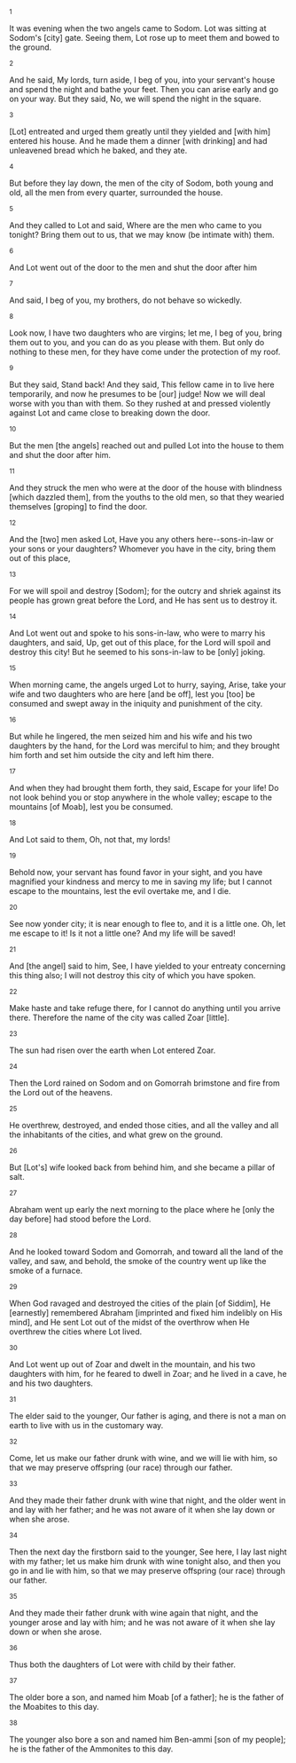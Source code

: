 <sup>1</sup> 

It was evening when the two angels came to Sodom. Lot was sitting at Sodom's [city] gate. Seeing them, Lot rose up to meet them and bowed to the ground. 

<sup>2</sup> 

And he said, My lords, turn aside, I beg of you, into your servant's house and spend the night and bathe your feet. Then you can arise early and go on your way. But they said, No, we will spend the night in the square. 

<sup>3</sup> 

[Lot] entreated and urged them greatly until they yielded and [with him] entered his house. And he made them a dinner [with drinking] and had unleavened bread which he baked, and they ate. 

<sup>4</sup> 

But before they lay down, the men of the city of Sodom, both young and old, all the men from every quarter, surrounded the house. 

<sup>5</sup> 

And they called to Lot and said, Where are the men who came to you tonight? Bring them out to us, that we may know (be intimate with) them. 

<sup>6</sup> 

And Lot went out of the door to the men and shut the door after him 

<sup>7</sup> 

And said, I beg of you, my brothers, do not behave so wickedly. 

<sup>8</sup> 

Look now, I have two daughters who are virgins; let me, I beg of you, bring them out to you, and you can do as you please with them. But only do nothing to these men, for they have come under the protection of my roof. 

<sup>9</sup> 

But they said, Stand back! And they said, This fellow came in to live here temporarily, and now he presumes to be [our] judge! Now we will deal worse with you than with them. So they rushed at and pressed violently against Lot and came close to breaking down the door. 

<sup>10</sup> 

But the men [the angels] reached out and pulled Lot into the house to them and shut the door after him. 

<sup>11</sup> 

And they struck the men who were at the door of the house with blindness [which dazzled them], from the youths to the old men, so that they wearied themselves [groping] to find the door. 

<sup>12</sup> 

And the [two] men asked Lot, Have you any others here--sons-in-law or your sons or your daughters? Whomever you have in the city, bring them out of this place, 

<sup>13</sup> 

For we will spoil and destroy [Sodom]; for the outcry and shriek against its people has grown great before the Lord, and He has sent us to destroy it. 

<sup>14</sup> 

And Lot went out and spoke to his sons-in-law, who were to marry his daughters, and said, Up, get out of this place, for the Lord will spoil and destroy this city! But he seemed to his sons-in-law to be [only] joking. 

<sup>15</sup> 

When morning came, the angels urged Lot to hurry, saying, Arise, take your wife and two daughters who are here [and be off], lest you [too] be consumed and swept away in the iniquity and punishment of the city. 

<sup>16</sup> 

But while he lingered, the men seized him and his wife and his two daughters by the hand, for the Lord was merciful to him; and they brought him forth and set him outside the city and left him there. 

<sup>17</sup> 

And when they had brought them forth, they said, Escape for your life! Do not look behind you or stop anywhere in the whole valley; escape to the mountains [of Moab], lest you be consumed. 

<sup>18</sup> 

And Lot said to them, Oh, not that, my lords! 

<sup>19</sup> 

Behold now, your servant has found favor in your sight, and you have magnified your kindness and mercy to me in saving my life; but I cannot escape to the mountains, lest the evil overtake me, and I die. 

<sup>20</sup> 

See now yonder city; it is near enough to flee to, and it is a little one. Oh, let me escape to it! Is it not a little one? And my life will be saved! 

<sup>21</sup> 

And [the angel] said to him, See, I have yielded to your entreaty concerning this thing also; I will not destroy this city of which you have spoken. 

<sup>22</sup> 

Make haste and take refuge there, for I cannot do anything until you arrive there. Therefore the name of the city was called Zoar [little]. 

<sup>23</sup> 

The sun had risen over the earth when Lot entered Zoar. 

<sup>24</sup> 

Then the Lord rained on Sodom and on Gomorrah brimstone and fire from the Lord out of the heavens. 

<sup>25</sup> 

He overthrew, destroyed, and ended those cities, and all the valley and all the inhabitants of the cities, and what grew on the ground. 

<sup>26</sup> 

But [Lot's] wife looked back from behind him, and she became a pillar of salt. 

<sup>27</sup> 

Abraham went up early the next morning to the place where he [only the day before] had stood before the Lord. 

<sup>28</sup> 

And he looked toward Sodom and Gomorrah, and toward all the land of the valley, and saw, and behold, the smoke of the country went up like the smoke of a furnace. 

<sup>29</sup> 

When God ravaged and destroyed the cities of the plain [of Siddim], He [earnestly] remembered Abraham [imprinted and fixed him indelibly on His mind], and He sent Lot out of the midst of the overthrow when He overthrew the cities where Lot lived. 

<sup>30</sup> 

And Lot went up out of Zoar and dwelt in the mountain, and his two daughters with him, for he feared to dwell in Zoar; and he lived in a cave, he and his two daughters. 

<sup>31</sup> 

The elder said to the younger, Our father is aging, and there is not a man on earth to live with us in the customary way. 

<sup>32</sup> 

Come, let us make our father drunk with wine, and we will lie with him, so that we may preserve offspring (our race) through our father. 

<sup>33</sup> 

And they made their father drunk with wine that night, and the older went in and lay with her father; and he was not aware of it when she lay down or when she arose. 

<sup>34</sup> 

Then the next day the firstborn said to the younger, See here, I lay last night with my father; let us make him drunk with wine tonight also, and then you go in and lie with him, so that we may preserve offspring (our race) through our father. 

<sup>35</sup> 

And they made their father drunk with wine again that night, and the younger arose and lay with him; and he was not aware of it when she lay down or when she arose. 

<sup>36</sup> 

Thus both the daughters of Lot were with child by their father. 

<sup>37</sup> 

The older bore a son, and named him Moab [of a father]; he is the father of the Moabites to this day. 

<sup>38</sup> 

The younger also bore a son and named him Ben-ammi [son of my people]; he is the father of the Ammonites to this day.